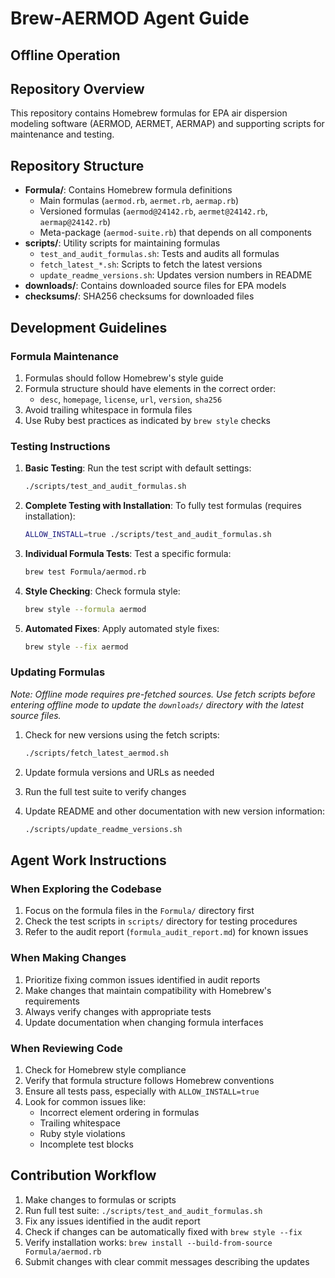 # Brew-AERMOD Agent Guide

## Offline Operation

## Repository Overview
This repository contains Homebrew formulas for EPA air dispersion modeling software (AERMOD, AERMET, AERMAP) and supporting scripts for maintenance and testing.

## Repository Structure
- **Formula/**: Contains Homebrew formula definitions
  - Main formulas (`aermod.rb`, `aermet.rb`, `aermap.rb`)
  - Versioned formulas (`aermod@24142.rb`, `aermet@24142.rb`, `aermap@24142.rb`)
  - Meta-package (`aermod-suite.rb`) that depends on all components
- **scripts/**: Utility scripts for maintaining formulas
  - `test_and_audit_formulas.sh`: Tests and audits all formulas
  - `fetch_latest_*.sh`: Scripts to fetch the latest versions
  - `update_readme_versions.sh`: Updates version numbers in README
- **downloads/**: Contains downloaded source files for EPA models
- **checksums/**: SHA256 checksums for downloaded files


## Development Guidelines

### Formula Maintenance
1. Formulas should follow Homebrew's style guide
2. Formula structure should have elements in the correct order:
   - `desc`, `homepage`, `license`, `url`, `version`, `sha256`
3. Avoid trailing whitespace in formula files
4. Use Ruby best practices as indicated by `brew style` checks

### Testing Instructions
1. **Basic Testing**: Run the test script with default settings:
   ```bash
   ./scripts/test_and_audit_formulas.sh
   ```

2. **Complete Testing with Installation**: To fully test formulas (requires installation):
   ```bash
   ALLOW_INSTALL=true ./scripts/test_and_audit_formulas.sh
   ```

3. **Individual Formula Tests**: Test a specific formula:
   ```bash
   brew test Formula/aermod.rb
   ```

4. **Style Checking**: Check formula style:
   ```bash
   brew style --formula aermod
   ```

5. **Automated Fixes**: Apply automated style fixes:
   ```bash
   brew style --fix aermod
   ```

### Updating Formulas

*Note: Offline mode requires pre-fetched sources. Use fetch scripts before entering offline mode to update the `downloads/` directory with the latest source files.*

1. Check for new versions using the fetch scripts:
   ```bash
   ./scripts/fetch_latest_aermod.sh
   ```

2. Update formula versions and URLs as needed
3. Run the full test suite to verify changes
4. Update README and other documentation with new version information:
   ```bash
   ./scripts/update_readme_versions.sh
   ```

## Agent Work Instructions

### When Exploring the Codebase
1. Focus on the formula files in the `Formula/` directory first
2. Check the test scripts in `scripts/` directory for testing procedures
3. Refer to the audit report (`formula_audit_report.md`) for known issues

### When Making Changes
1. Prioritize fixing common issues identified in audit reports
2. Make changes that maintain compatibility with Homebrew's requirements
3. Always verify changes with appropriate tests
4. Update documentation when changing formula interfaces

### When Reviewing Code
1. Check for Homebrew style compliance
2. Verify that formula structure follows Homebrew conventions
3. Ensure all tests pass, especially with `ALLOW_INSTALL=true`
4. Look for common issues like:
   - Incorrect element ordering in formulas
   - Trailing whitespace
   - Ruby style violations
   - Incomplete test blocks

## Contribution Workflow
1. Make changes to formulas or scripts
2. Run full test suite: `./scripts/test_and_audit_formulas.sh`
3. Fix any issues identified in the audit report
4. Check if changes can be automatically fixed with `brew style --fix`
5. Verify installation works: `brew install --build-from-source Formula/aermod.rb`
6. Submit changes with clear commit messages describing the updates
